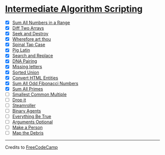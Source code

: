 # [Intermediate Algorithm Scripting](https://learn.freecodecamp.org/javascript-algorithms-and-data-structures/intermediate-algorithm-scripting/)

- [x] [Sum All Numbers in a Range](01-sum-all-numbers-in-a-range.md)
- [x] [Diff Two Arrays](02-diff-two-arrays.md)
- [x] [Seek and Destroy](03-seek-and-destroy.md)
- [x] [Wherefore art thou](04-wherefore-art-thou.md)
- [x] [Spinal Tap Case](05-spinal-tap-case.md)
- [x] [Pig Latin](06-pig-latin.md)
- [x] [Search and Replace](07-search-and-replace.md)
- [x] [DNA Pairing](08-dna-pairing.md)
- [x] [Missing letters](09-missing-letters.md)
- [x] [Sorted Union](10-sorted-union.md)
- [x] [Convert HTML Entities](11-convert-html-entities.md)
- [x] [Sum All Odd Fibonacci Numbers](12-sum-all-odd-fibonacci-numbers.md)
- [x] [Sum All Primes](13-sum-all-primes.md)
- [ ] [Smallest Common Multiple](14-smallest-common-multiple.md)
- [ ] [Drop it](15-drop-it.md)
- [ ] [Steamroller](16-steamroller.md)
- [ ] [Binary Agents](17-binary-agents.md)
- [ ] [Everything Be True](18-everything-be-true.md)
- [ ] [Arguments Optional](19-arguments-optional.md)
- [ ] [Make a Person](20-make-a-person.md)
- [ ] [Map the Debris](21-map-the-debris.md)

---

Credits to [FreeCodeCamp](https://www.freecodecamp.org/)